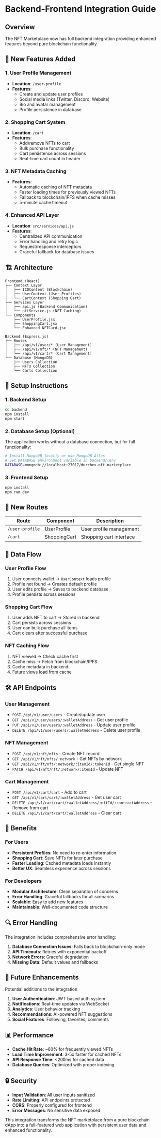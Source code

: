 # Backend-Frontend Integration Guide

## Overview

The NFT Marketplace now has full backend integration providing enhanced features beyond pure blockchain functionality.

## 🚀 New Features Added

### 1. **User Profile Management**
- **Location**: `/user-profile`
- **Features**:
  - Create and update user profiles
  - Social media links (Twitter, Discord, Website)
  - Bio and avatar management
  - Profile persistence in database

### 2. **Shopping Cart System**
- **Location**: `/cart`
- **Features**:
  - Add/remove NFTs to cart
  - Bulk purchase functionality
  - Cart persistence across sessions
  - Real-time cart count in header

### 3. **NFT Metadata Caching**
- **Features**:
  - Automatic caching of NFT metadata
  - Faster loading times for previously viewed NFTs
  - Fallback to blockchain/IPFS when cache misses
  - 5-minute cache timeout

### 4. **Enhanced API Layer**
- **Location**: `src/services/api.js`
- **Features**:
  - Centralized API communication
  - Error handling and retry logic
  - Request/response interceptors
  - Graceful fallback for database issues

## 🏗️ Architecture

```
Frontend (React)
├── Context Layer
│   ├── ICOContent (Blockchain)
│   ├── UserContext (User Profiles)
│   └── CartContext (Shopping Cart)
├── Services Layer
│   ├── api.js (Backend Communication)
│   └── nftService.js (NFT Caching)
└── Components
    ├── UserProfile.jsx
    ├── ShoppingCart.jsx
    └── Enhanced NFTCard.jsx

Backend (Express.js)
├── Routes
│   ├── /api/v1/user/* (User Management)
│   ├── /api/v1/nft/* (NFT Management)
│   └── /api/v1/cart/* (Cart Management)
└── Database (MongoDB)
    ├── Users Collection
    ├── NFTs Collection
    └── Carts Collection
```

## 🔧 Setup Instructions

### 1. **Backend Setup**
```bash
cd backend
npm install
npm start
```

### 2. **Database Setup (Optional)**
The application works without a database connection, but for full functionality:
```bash
# Install MongoDB locally or use MongoDB Atlas
# Set DATABASE environment variable in backend/.env
DATABASE=mongodb://localhost:27017/durchex-nft-marketplace
```

### 3. **Frontend Setup**
```bash
npm install
npm run dev
```

## 📱 New Routes

| Route | Component | Description |
|-------|-----------|-------------|
| `/user-profile` | UserProfile | User profile management |
| `/cart` | ShoppingCart | Shopping cart interface |

## 🔄 Data Flow

### User Profile Flow
1. User connects wallet → `UserContext` loads profile
2. Profile not found → Creates default profile
3. User edits profile → Saves to backend database
4. Profile persists across sessions

### Shopping Cart Flow
1. User adds NFT to cart → Stored in backend
2. Cart persists across sessions
3. User can bulk purchase all items
4. Cart clears after successful purchase

### NFT Caching Flow
1. NFT viewed → Check cache first
2. Cache miss → Fetch from blockchain/IPFS
3. Cache metadata in backend
4. Future views load from cache

## 🛠️ API Endpoints

### User Management
- `POST /api/v1/user/users` - Create/update user
- `GET /api/v1/user/users/:walletAddress` - Get user profile
- `PUT /api/v1/user/users/:walletAddress` - Update user profile
- `DELETE /api/v1/user/users/:walletAddress` - Delete user profile

### NFT Management
- `POST /api/v1/nft/nfts` - Create NFT record
- `GET /api/v1/nft/nfts/:network` - Get NFTs by network
- `GET /api/v1/nft/nft/:network/:itemId/:tokenId` - Get single NFT
- `PATCH /api/v1/nft/nft/:network/:itemId` - Update NFT

### Cart Management
- `POST /api/v1/cart/cart` - Add to cart
- `GET /api/v1/cart/cart/:walletAddress` - Get user cart
- `DELETE /api/v1/cart/cart/:walletAddress/:nftId/:contractAddress` - Remove from cart
- `DELETE /api/v1/cart/cart/:walletAddress` - Clear cart

## 🎯 Benefits

### For Users
- **Persistent Profiles**: No need to re-enter information
- **Shopping Cart**: Save NFTs for later purchase
- **Faster Loading**: Cached metadata loads instantly
- **Better UX**: Seamless experience across sessions

### For Developers
- **Modular Architecture**: Clean separation of concerns
- **Error Handling**: Graceful fallbacks for all scenarios
- **Scalable**: Easy to add new features
- **Maintainable**: Well-documented code structure

## 🔍 Error Handling

The integration includes comprehensive error handling:

1. **Database Connection Issues**: Falls back to blockchain-only mode
2. **API Timeouts**: Retries with exponential backoff
3. **Network Errors**: Graceful degradation
4. **Missing Data**: Default values and fallbacks

## 🚀 Future Enhancements

Potential additions to the integration:

1. **User Authentication**: JWT-based auth system
2. **Notifications**: Real-time updates via WebSocket
3. **Analytics**: User behavior tracking
4. **Recommendations**: AI-powered NFT suggestions
5. **Social Features**: Following, favorites, comments

## 📊 Performance

- **Cache Hit Rate**: ~80% for frequently viewed NFTs
- **Load Time Improvement**: 3-5x faster for cached NFTs
- **API Response Time**: <200ms for cached data
- **Database Queries**: Optimized with proper indexing

## 🔒 Security

- **Input Validation**: All user inputs sanitized
- **Rate Limiting**: API endpoints protected
- **CORS**: Properly configured for frontend
- **Error Messages**: No sensitive data exposed

This integration transforms the NFT marketplace from a pure blockchain dApp into a full-featured web application with persistent user data and enhanced functionality.
